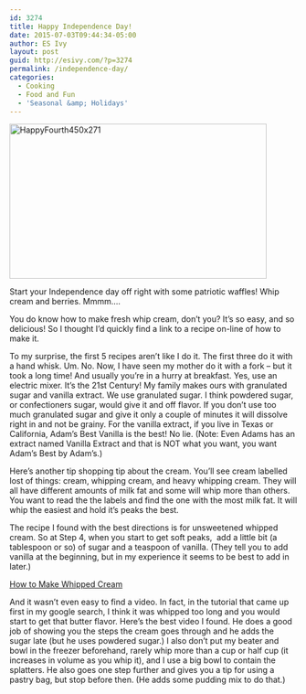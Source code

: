 ```yaml
---
id: 3274
title: Happy Independence Day!
date: 2015-07-03T09:44:34-05:00
author: ES Ivy
layout: post
guid: http://esivy.com/?p=3274
permalink: /independence-day/
categories:
  - Cooking
  - Food and Fun
  - 'Seasonal &amp; Holidays'
---
```

<img class="aligncenter size-full wp-image-2212" src="http://esivy.com/wordpress/wp-content/uploads/2014/07/HappyFourth450x271.jpg" alt="HappyFourth450x271" width="450" height="271" srcset="https://esivy.com/wordpress/wp-content/uploads/2014/07/HappyFourth450x271.jpg 450w, https://esivy.com/wordpress/wp-content/uploads/2014/07/HappyFourth450x271-300x180.jpg 300w" sizes="(max-width: 450px) 100vw, 450px" />

Start your Independence day off right with some patriotic waffles! Whip cream and berries. Mmmm&#8230;.

You do know how to make fresh whip cream, don&#8217;t you? It&#8217;s so easy, and so delicious! So I thought I&#8217;d quickly find a link to a recipe on-line of how to make it.

To my surprise, the first 5 recipes aren&#8217;t like I do it. The first three do it with a hand whisk. Um. No.<!--more--> Now, I have seen my mother do it with a fork &#8211; but it took a long time! And usually you&#8217;re in a hurry at breakfast. Yes, use an electric mixer. It&#8217;s the 21st Century! My family makes ours with granulated sugar and vanilla extract. We use granulated sugar. I think powdered sugar, or confectioners sugar, would give it and off flavor. If you don&#8217;t use too much granulated sugar and give it only a couple of minutes it will dissolve right in and not be grainy. For the vanilla extract, if you live in Texas or California, Adam&#8217;s Best Vanilla is the best! No lie. (Note: Even Adams has an extract named Vanilla Extract and that is NOT what you want, you want Adam&#8217;s Best by Adam&#8217;s.)

Here&#8217;s another tip shopping tip about the cream. You&#8217;ll see cream labelled lost of things: cream, whipping cream, and heavy whipping cream. They will all have different amounts of milk fat and some will whip more than others. You want to read the the labels and find the one with the most milk fat. It will whip the easiest and hold it&#8217;s peaks the best.

The recipe I found with the best directions is for unsweetened whipped cream. So at Step 4, when you start to get soft peaks,  add a little bit (a tablespoon or so) of sugar and a teaspoon of vanilla. (They tell you to add vanilla at the beginning, but in my experience it seems to be best to add in later.)

<a href="http://www.thekitchn.com/how-to-make-whipped-cream-cooking-lessons-from-the-kitchn-102056" target="_blank">How to Make Whipped Cream</a>

And it wasn&#8217;t even easy to find a video. In fact, in the tutorial that came up first in my google search, I think it was whipped too long and you would start to get that butter flavor. Here&#8217;s the best video I found. He does a good job of showing you the steps the cream goes through and he adds the sugar late (but he uses powdered sugar.) I also don&#8217;t put my beater and bowl in the freezer beforehand, rarely whip more than a cup or half cup (it increases in volume as you whip it), and I use a big bowl to contain the splatters. He also goes one step further and gives you a tip for using a pastry bag, but stop before then. (He adds some pudding mix to do that.)

<span class="embed-youtube" style="text-align:center; display: block;"></span>

&nbsp;